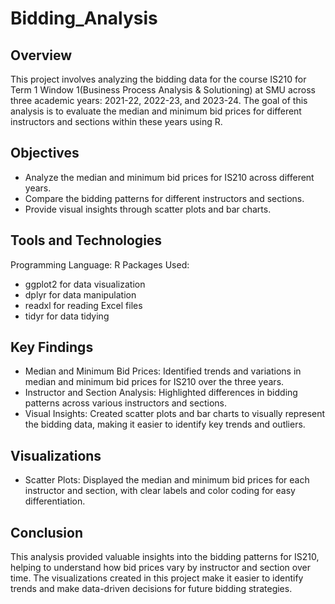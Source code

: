 # Bidding_Analysis
## Overview
This project involves analyzing the bidding data for the course IS210 for Term 1 Window 1(Business Process Analysis & Solutioning) at SMU across three academic years: 2021-22, 2022-23, and 2023-24.
The goal of this analysis is to evaluate the median and minimum bid prices for different instructors and sections within these years using R. 

## Objectives
* Analyze the median and minimum bid prices for IS210 across different years.
* Compare the bidding patterns for different instructors and sections.
* Provide visual insights through scatter plots and bar charts.

## Tools and Technologies
Programming Language: R
Packages Used:
* ggplot2 for data visualization
* dplyr for data manipulation
* readxl for reading Excel files
* tidyr for data tidying

## Key Findings
* Median and Minimum Bid Prices: Identified trends and variations in median and minimum bid prices for IS210 over the three years.
* Instructor and Section Analysis: Highlighted differences in bidding patterns across various instructors and sections.
* Visual Insights: Created scatter plots and bar charts to visually represent the bidding data, making it easier to identify key trends and outliers.


## Visualizations
* Scatter Plots: Displayed the median and minimum bid prices for each instructor and section, with clear labels and color coding for easy differentiation.


## Conclusion
This analysis provided valuable insights into the bidding patterns for IS210, helping to understand how bid prices vary by instructor and section over time. The visualizations created in this project make it easier to identify trends and make data-driven decisions for future bidding strategies.
